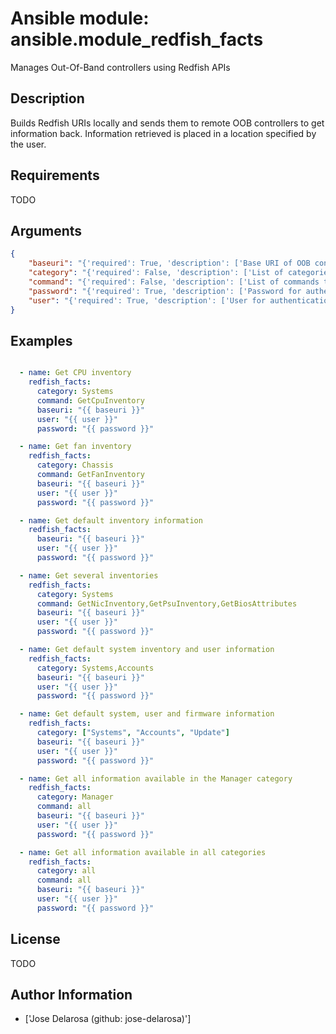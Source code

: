 # Ansible module: ansible.module_redfish_facts


Manages Out-Of-Band controllers using Redfish APIs

## Description

Builds Redfish URIs locally and sends them to remote OOB controllers to get information back.
Information retrieved is placed in a location specified by the user.

## Requirements

TODO

## Arguments

``` json
{
    "baseuri": "{'required': True, 'description': ['Base URI of OOB controller']}",
    "category": "{'required': False, 'description': ['List of categories to execute on OOB controller'], 'default': ['Systems']}",
    "command": "{'required': False, 'description': ['List of commands to execute on OOB controller']}",
    "password": "{'required': True, 'description': ['Password for authentication with OOB controller']}",
    "user": "{'required': True, 'description': ['User for authentication with OOB controller']}",
}
```

## Examples


``` yaml

  - name: Get CPU inventory
    redfish_facts:
      category: Systems
      command: GetCpuInventory
      baseuri: "{{ baseuri }}"
      user: "{{ user }}"
      password: "{{ password }}"

  - name: Get fan inventory
    redfish_facts:
      category: Chassis
      command: GetFanInventory
      baseuri: "{{ baseuri }}"
      user: "{{ user }}"
      password: "{{ password }}"

  - name: Get default inventory information
    redfish_facts:
      baseuri: "{{ baseuri }}"
      user: "{{ user }}"
      password: "{{ password }}"

  - name: Get several inventories
    redfish_facts:
      category: Systems
      command: GetNicInventory,GetPsuInventory,GetBiosAttributes
      baseuri: "{{ baseuri }}"
      user: "{{ user }}"
      password: "{{ password }}"

  - name: Get default system inventory and user information
    redfish_facts:
      category: Systems,Accounts
      baseuri: "{{ baseuri }}"
      user: "{{ user }}"
      password: "{{ password }}"

  - name: Get default system, user and firmware information
    redfish_facts:
      category: ["Systems", "Accounts", "Update"]
      baseuri: "{{ baseuri }}"
      user: "{{ user }}"
      password: "{{ password }}"

  - name: Get all information available in the Manager category
    redfish_facts:
      category: Manager
      command: all
      baseuri: "{{ baseuri }}"
      user: "{{ user }}"
      password: "{{ password }}"

  - name: Get all information available in all categories
    redfish_facts:
      category: all
      command: all
      baseuri: "{{ baseuri }}"
      user: "{{ user }}"
      password: "{{ password }}"

```

## License

TODO

## Author Information
  - ['Jose Delarosa (github: jose-delarosa)']
